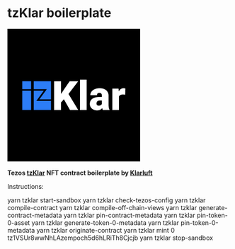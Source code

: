 # tzKlar boilerplate

[![tzklar](/tzklar-logo.png)](https://tzklar.com)

**Tezos [tzKlar](https://tzklar.com) NFT contract boilerplate by [Klarluft](https://klarluft.com)**

Instructions:

yarn tzklar start-sandbox
yarn tzklar check-tezos-config
yarn tzklar compile-contract
yarn tzklar compile-off-chain-views
yarn tzklar generate-contract-metadata
yarn tzklar pin-contract-metadata
yarn tzklar pin-token-0-asset
yarn tzklar generate-token-0-metadata
yarn tzklar pin-token-0-metadata
yarn tzklar originate-contract
yarn tzklar mint 0 tz1VSUr8wwNhLAzempoch5d6hLRiTh8Cjcjb
yarn tzklar stop-sandbox
